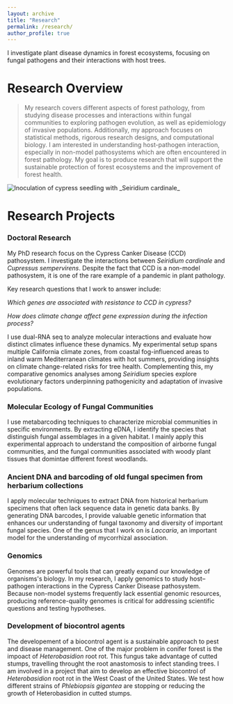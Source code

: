 ```yaml
---
layout: archive
title: "Research"
permalink: /research/
author_profile: true
---
```

I investigate plant disease dynamics in forest ecosystems, focusing on fungal pathogens and their interactions with host trees.

# Research Overview 

> My research covers different aspects of forest pathology, from studying disease processes and interactions within fungal communities to exploring pathogen evolution, as well as epidemiology of invasive populations. Additionally, my approach focuses on statistical methods, rigorous research designs, and computational biology. I am interested in understanding host-pathogen interaction, especially in non-model pathosystems which are often encountered in forest pathology. My goal is to produce research that will support the sustainable protection of forest ecosystems and the improvement of forest health. 

<img src="/edoardo_scali.github.io/images/inoculation_1.jpg" alt="Inoculation of cypress seedling with _Seiridium cardinale_">

# Research Projects

### Doctoral Research
My PhD research focus on the Cypress Canker Disease (CCD) pathosystem. I investigate the interactions between _Seiridium cardinale_ and _Cupressus sempervirens_. Despite the fact that CCD is a non-model pathosystem, it is one of the rare example of a pandemic in plant pathology.    

Key research questions that I work to answer include:

_Which genes are associated with resistance to CCD in cypress?_

_How does climate change affect gene expression during the infection process?_

I use dual-RNA seq to analyze molecular interactions and evaluate how distinct climates influence these dynamics. My experimental setup spans multiple California climate zones, from coastal fog-influenced areas to inland warm Mediterranean climates with hot summers, providing insights on climate change-related risks for tree health.
Complementing this, my comparative genomics analyses among _Seiridium_ species explore evolutionary factors underpinning pathogenicity and adaptation of invasive populations. 

### Molecular Ecology of Fungal Communities
I use metabarcoding techniques to characterize microbial communities in specific environments. By extracting eDNA, I identify the species that distinguish fungal assemblages in a given habitat. I mainly apply this experimental approach to understand the composition of airborne fungal communities, and the fungal communities associated with woody plant tissues that domintae different forest woodlands. 

### Ancient DNA and barcoding of old fungal specimen from herbarium collections
I apply molecular techniques to extract DNA from historical herbarium specimens that often lack sequence data in genetic data banks. By generating DNA barcodes, I provide valuable genetic information that enhances our understanding of fungal taxonomy and diversity of important fungal species. One of the genus that I work on is _Laccaria_, an important model for the understanding of mycorrhizal association. 

### Genomics
Genomes are powerful tools that can greatly expand our knowledge of organisms's biology. In my research, I apply genomics to study host–pathogen interactions in the Cypress Canker Disease pathosystem. Because non-model systems frequently lack essential genomic resources, producing reference-quality genomes is critical for addressing scientific questions and testing hypotheses.

### Development of biocontrol agents
The developement of a biocontrol agent is a sustainable approach to pest and disease management. One of the major problem in conifer forest is the impoact of _Heterobasidion_ root rot. This fungus take advantage of cutted stumps, travelling throught the root anastomosis to infect standing trees. 
I am involved in a project that aim to develop an effective biocontrol of _Heterobasidion_ root rot in the West Coast of the United States. We test how different strains of _Phlebiopsis gigantea_ are stopping or reducing the growth of Heterobasidion in cutted stumps.  

